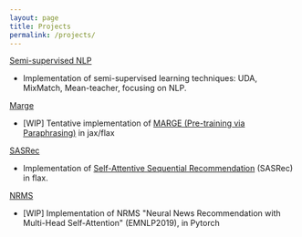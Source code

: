```yaml
---
layout: page
title: Projects
permalink: /projects/
---
```


[Semi-supervised NLP](https://github.com/chris-tng/semi-supervised-nlp)
- Implementation of semi-supervised learning techniques: UDA, MixMatch, Mean-teacher, focusing on NLP.

[Marge](https://github.com/chris-tng/marge)
- [WIP] Tentative implementation of [MARGE (Pre-training via Paraphrasing)](https://arxiv.org/pdf/2006.15020.pdf) in jax/flax

[SASRec](https://github.com/chris-tng/sasrec)
- Implementation of [Self-Attentive Sequential Recommendation](https://arxiv.org/abs/1808.09781) (SASRec) in flax.

[NRMS](https://github.com/chris-tng/nrms)
- [WIP] Implementation of NRMS "Neural News Recommendation with Multi-Head Self-Attention" (EMNLP2019), in Pytorch

